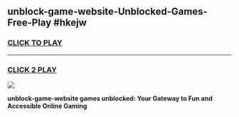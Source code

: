 
## unblock-game-website-Unblocked-Games-Free-Play #hkejw
<h3>
<a href="https://us.freeplayer.one?title=unblock-game-website&ref=9M">CLICK TO PLAY</a></h3>
<hr>

<h3>
<a href="https://us.freeplayer.one?title=unblock-game-website&ref=9M">CLICK 2 PLAY</a>
  
</h3>

<a href="https://us.freeplayer.one?title=unblock-game-website&ref=9M"><img src="https://clearcache.store/games.png"></a>


**unblock-game-website games unblocked: Your Gateway to Fun and Accessible Online Gaming**
